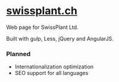 # [swissplant.ch](http://swissplant.ch)
Web page for SwissPlant Ltd.

Built with gulp, Less, jQuery and AngularJS.

### Planned
* Internationalization optimization
* SEO support for all languages
